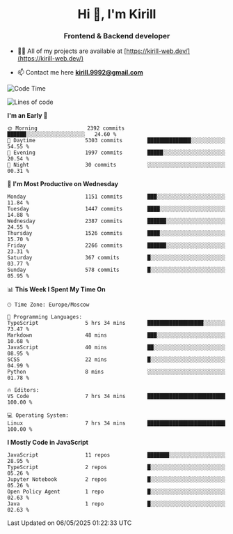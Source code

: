 <h1 align="center">Hi 👋, I'm Kirill</h1>
<h3 align="center">Frontend & Backend developer</h3>

- 👨‍💻 All of my projects are available at [https://kirill-web.dev/](https://kirill-web.dev/)

- 📫 Contact me here **kirill.9992@gmail.com**











<!--START_SECTION:waka-->
![Code Time](http://img.shields.io/badge/Code%20Time-2%2C236%20hrs%201%20min-blue)

![Lines of code](https://img.shields.io/badge/From%20Hello%20World%20I%27ve%20Written-5.6%20million%20lines%20of%20code-blue)

**I'm an Early 🐤** 

```text
🌞 Morning                2392 commits        ██████░░░░░░░░░░░░░░░░░░░   24.60 % 
🌆 Daytime                5303 commits        ██████████████░░░░░░░░░░░   54.55 % 
🌃 Evening                1997 commits        █████░░░░░░░░░░░░░░░░░░░░   20.54 % 
🌙 Night                  30 commits          ░░░░░░░░░░░░░░░░░░░░░░░░░   00.31 % 
```
📅 **I'm Most Productive on Wednesday** 

```text
Monday                   1151 commits        ███░░░░░░░░░░░░░░░░░░░░░░   11.84 % 
Tuesday                  1447 commits        ████░░░░░░░░░░░░░░░░░░░░░   14.88 % 
Wednesday                2387 commits        ██████░░░░░░░░░░░░░░░░░░░   24.55 % 
Thursday                 1526 commits        ████░░░░░░░░░░░░░░░░░░░░░   15.70 % 
Friday                   2266 commits        ██████░░░░░░░░░░░░░░░░░░░   23.31 % 
Saturday                 367 commits         █░░░░░░░░░░░░░░░░░░░░░░░░   03.77 % 
Sunday                   578 commits         █░░░░░░░░░░░░░░░░░░░░░░░░   05.95 % 
```


📊 **This Week I Spent My Time On** 

```text
🕑︎ Time Zone: Europe/Moscow

💬 Programming Languages: 
TypeScript               5 hrs 34 mins       ██████████████████░░░░░░░   73.47 % 
Markdown                 48 mins             ███░░░░░░░░░░░░░░░░░░░░░░   10.68 % 
JavaScript               40 mins             ██░░░░░░░░░░░░░░░░░░░░░░░   08.95 % 
SCSS                     22 mins             █░░░░░░░░░░░░░░░░░░░░░░░░   04.99 % 
Python                   8 mins              ░░░░░░░░░░░░░░░░░░░░░░░░░   01.78 % 

🔥 Editors: 
VS Code                  7 hrs 34 mins       █████████████████████████   100.00 % 

💻 Operating System: 
Linux                    7 hrs 34 mins       █████████████████████████   100.00 % 
```

**I Mostly Code in JavaScript** 

```text
JavaScript               11 repos            ███████░░░░░░░░░░░░░░░░░░   28.95 % 
TypeScript               2 repos             █░░░░░░░░░░░░░░░░░░░░░░░░   05.26 % 
Jupyter Notebook         2 repos             █░░░░░░░░░░░░░░░░░░░░░░░░   05.26 % 
Open Policy Agent        1 repo              █░░░░░░░░░░░░░░░░░░░░░░░░   02.63 % 
Java                     1 repo              █░░░░░░░░░░░░░░░░░░░░░░░░   02.63 % 
```




 Last Updated on 06/05/2025 01:22:33 UTC
<!--END_SECTION:waka-->
